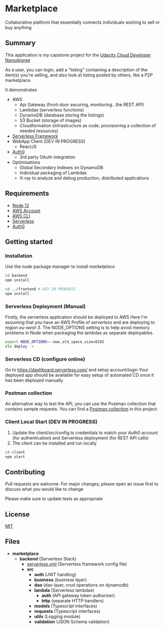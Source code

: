 # Marketplace

Collaborative platform that essentially connects individuals wishing to sell or buy anything

## Summary

This application is my capstone project for the [Udacity Cloud Developer Nanodegree](https://www.udacity.com/course/cloud-developer-nanodegree--nd9990)

As a user, you can login, add a "listing" containing a description of the item(s) you're selling, and also look at listing posted by others, like a P2P marketplace.

It demonstrates

* AWS
  * Api Gateway (front-door securing, monitoring...the REST API)
  * Lambdas (serverless functions)
  * DynamoDB (database storing the listings)
  * S3 Bucket (storage of images)
  * Cloudformation (infrastructure as code, provisioning a collection of needed resources)
* [Serverless Framework](https://serverless.com/)
* WebApp Client (DEV IN PROGRESS)
  * ReactJS
* [Auth0](https://auth0.com/)
  * 3rd party OAuth integration
* Optimisations
  * Global Secondary Indexes on DynamoDB
  * Individual packaging of Lambdas
  * X-ray to analyze and debug production, distributed applications

## Requirements

* [Node 12](https://nodejs.org/en/)
* [AWS Account](https://portal.aws.amazon.com/gp/aws/developer/registration/index.html)
* [AWS CLI](https://aws.amazon.com/cli/)
* [Serverless](https://serverless.com/framework/docs/getting-started/)
* [Auth0](https://auth0.com/)

## Getting started

### Installation

Use the node package manager to install _marketplace_

```bash
cd backend
npm install

cd ../frontend # DEV IN PROGRESS
npm install
```

### Serverless Deployment (Manual)

Firstly, the serverless application should be deployed to AWS
Here I'm assuming that you have an AWS Profile of _serverless_ and are deploying to region _eu-west-3_. The NODE_OPTIONS setting is to help avoid memory problems in Node when packaging the lambdas as separate deployables.

```bash
export NODE_OPTIONS=--max_old_space_size=8192
sls deploy -v
```

### Serverless CD (configure online)

Go to <https://dashboard.serverless.com/> and setup account/login
Your deployed app should be available for easy setup of automated CD once it has been deployed manually

### Postman collection

An alternative way to test the API, you can use the Postman collection that contains sample requests. You can find a [Postman collection](backend/marketplace.postman_collection.json) in this project.

### Client Local Start (DEV IN PROGRESS)

1) Update the client/src/config.ts credentials to match your Auth0 account (for authentication) and Serverless deployment (for REST API calls)
2) The client can be installed and run locally

```bash
cd client
npm start
```

## Contributing

Pull requests are welcome. For major changes, please open an issue first to discuss what you would like to change

Please make sure to update tests as appropriate

## License

[MIT](https://choosealicense.com/licenses/mit/)

## Files

- __marketplace__
  - __backend__ (Serverless Stack)
    - [serverless.yml](backend/serverless.yml) (Serverless framework config file)
    - __src__
      - __auth__ (JWT handling)
      - __business__ (business layer)
      - __dao__ (dao layer, crud operations on dynamodb)
      - __lambda__ (Serverless lambdas)
        - __auth__ (API gateway token authorizer)
        - __http__ (separate HTTP handlers)
      - __models__ (Typescript interfaces)
      - __requests__ (Typescript interfaces)
      - __utils__ (Logging module)
      - __validation__ (JSON Schema validation)
